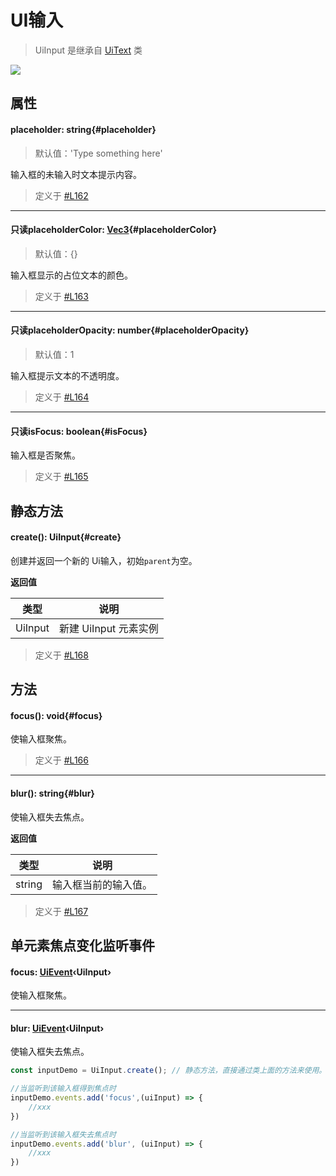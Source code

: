 <script setup>
import '/style.css'
</script>
# UI输入

> UiInput 是继承自 [UiText](/GameUI/node/UiText) 类

![](/QQ20240923-102409.png)

## 属性

#### <font id="API" />placeholder<font id="Type">: string</font>{#placeholder}
> 默认值：'Type something here'

输入框的未输入时文本提示内容。

> 定义于 [#L162](https://github.com/box3lab/arena_dts/blob/main/ClientAPI.d.ts#L162)

---


#### <font id="API" /><font id="ReadOnly">只读</font>placeholderColor<font id="Type">: [Vec3](/GameUI/maths/Vec3)</font>{#placeholderColor}
> 默认值：{}

输入框显示的占位文本的颜色。

> 定义于 [#L163](https://github.com/box3lab/arena_dts/blob/main/ClientAPI.d.ts#L163)

---


#### <font id="API" /><font id="ReadOnly">只读</font>placeholderOpacity<font id="Type">: number</font>{#placeholderOpacity}
> 默认值：1

输入框提示文本的不透明度。

> 定义于 [#L164](https://github.com/box3lab/arena_dts/blob/main/ClientAPI.d.ts#L164)

---


#### <font id="API" /><font id="ReadOnly">只读</font>isFocus<font id="Type">: boolean</font>{#isFocus}

输入框是否聚焦。

> 定义于 [#L165](https://github.com/box3lab/arena_dts/blob/main/ClientAPI.d.ts#L165)




## 静态方法

#### <font id="API" />create()<font id="Type">: UiInput</font>{#create}
创建并返回一个新的 Ui输入，初始`parent`为空。

**返回值**

| **类型** | **说明** |
| --- | --- |
| UiInput | 新建 UiInput 元素实例 |


> 定义于 [#L168](https://github.com/box3lab/arena_dts/blob/main/ClientAPI.d.ts#L168)


## 方法

#### <font id="API" />focus()<font id="Type">:  void</font>{#focus}
使输入框聚焦。

> 定义于 [#L166](https://github.com/box3lab/arena_dts/blob/main/ClientAPI.d.ts#L166)

---


#### <font id="API" />blur()<font id="Type">: string</font>{#blur}
使输入框失去焦点。

**返回值**

| **类型** | **说明** |
| --- | --- |
| string | 输入框当前的输入值。 |

> 定义于 [#L167](https://github.com/box3lab/arena_dts/blob/main/ClientAPI.d.ts#L167)



## 单元素焦点变化监听事件

#### <font id="API" />focus<font id="Type">: [UiEvent](/GameUI/UiEvent)‹UiInput›</font>
使输入框聚焦。


---


#### <font id="API" />blur<font id="Type">: [UiEvent](/GameUI/UiEvent)‹UiInput›</font>
使输入框失去焦点。

```javascript
const inputDemo = UiInput.create(); // 静态方法，直接通过类上面的方法来使用。

//当监听到该输入框得到焦点时
inputDemo.events.add('focus',(uiInput) => {
    //xxx
})

//当监听到该输入框失去焦点时
inputDemo.events.add('blur', (uiInput) => {
    //xxx
})
```
